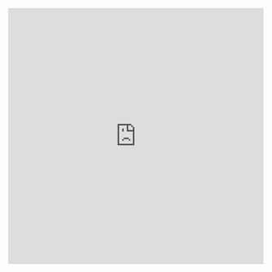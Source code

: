 <iframe src="https://www.desmos.com/calculator/q4zbyq1ofd?embed" width="500" height="500" style="border: 1px solid #ccc" frameborder=0></iframe>
